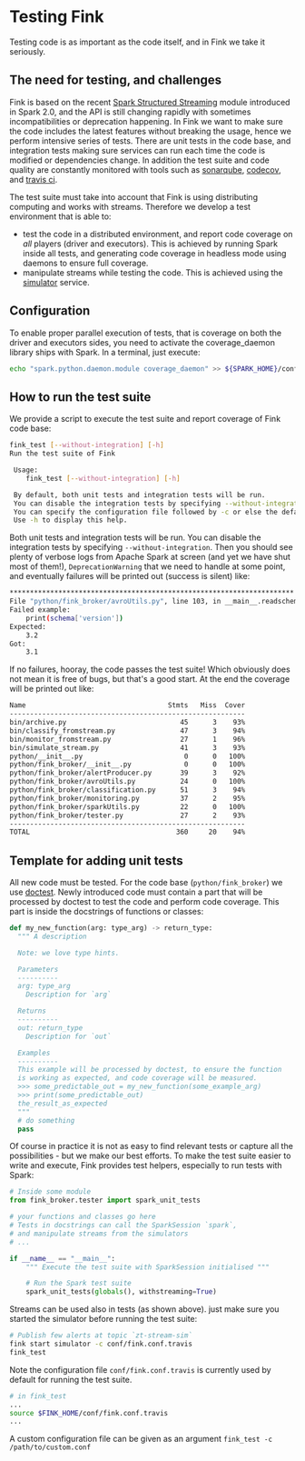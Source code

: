 # Testing Fink

Testing code is as important as the code itself, and in Fink we take it seriously.

## The need for testing, and challenges

Fink is based on the recent [Spark Structured Streaming](https://spark.apache.org/docs/latest/structured-streaming-programming-guide.html) module introduced in Spark 2.0, and the API is still changing rapidly with sometimes incompatibilities or deprecation happening. In Fink we want to make sure the code includes the latest features without breaking the usage, hence we perform intensive series of tests. There are unit tests in the code base, and integration tests making sure services can run each time the code is modified or dependencies change. In addition the test suite and code quality are constantly monitored with tools such as [sonarqube](https://www.sonarsource.com/), [codecov](https://codecov.io/), and [travis ci](https://travis-ci.org/).

The test suite must take into account that Fink is using distributing computing and works with streams. Therefore we develop a test environment that is able to:

- test the code in a distributed environment, and report code coverage on *all* players (driver and executors). This is achieved by running Spark inside all tests, and generating code coverage in headless mode using daemons to ensure full coverage.
- manipulate streams while testing the code. This is achieved using the [simulator](simulator.md) service.

## Configuration

To enable proper parallel execution of tests, that is coverage on both the driver and executors sides, you need to activate the coverage_daemon library ships with Spark. In a terminal, just execute:
```bash
echo "spark.python.daemon.module coverage_daemon" >> ${SPARK_HOME}/conf/spark-defaults.conf
```

## How to run the test suite

We provide a script to execute the test suite and report coverage of Fink code base:

```bash
fink_test [--without-integration] [-h]
Run the test suite of Fink

 Usage:
 	fink_test [--without-integration] [-h]

 By default, both unit tests and integration tests will be run.
 You can disable the integration tests by specifying --without-integration.
 You can specify the configuration file followed by -c or else the default (${FINK_HOME}/conf/fink.conf.travis) will be used.
 Use -h to display this help.
```

Both unit tests and integration tests will be run. You can disable the integration tests by specifying `--without-integration`. Then you should see plenty of verbose logs from Apache Spark at screen (and yet we have shut most of them!), `DeprecationWarning` that we need to handle at some point, and eventually failures will be printed out (success is silent) like:

```bash
**********************************************************************
File "python/fink_broker/avroUtils.py", line 103, in __main__.readschemafromavrofile
Failed example:
    print(schema['version'])
Expected:
    3.2
Got:
    3.1
```

If no failures, hooray, the code passes the test suite! Which obviously does not mean it is free of bugs, but that's a good start. At the end the coverage will be printed out like:

```bash
Name                                   Stmts   Miss  Cover
----------------------------------------------------------
bin/archive.py                            45      3    93%
bin/classify_fromstream.py                47      3    94%
bin/monitor_fromstream.py                 27      1    96%
bin/simulate_stream.py                    41      3    93%
python/__init__.py                         0      0   100%
python/fink_broker/__init__.py             0      0   100%
python/fink_broker/alertProducer.py       39      3    92%
python/fink_broker/avroUtils.py           24      0   100%
python/fink_broker/classification.py      51      3    94%
python/fink_broker/monitoring.py          37      2    95%
python/fink_broker/sparkUtils.py          22      0   100%
python/fink_broker/tester.py              27      2    93%
----------------------------------------------------------
TOTAL                                    360     20    94%
```

## Template for adding unit tests

All new code must be tested. For the code base (`python/fink_broker`) we use [doctest](https://docs.python.org/3/library/doctest.html). Newly introduced code must contain a part that will be processed by doctest to test the code and perform code coverage. This part is inside the docstrings of functions or classes:

```python
def my_new_function(arg: type_arg) -> return_type:
  """ A description

  Note: we love type hints.

  Parameters
  ----------
  arg: type_arg
    Description for `arg`

  Returns
  ----------
  out: return_type
    Description for `out`

  Examples
  ----------
  This example will be processed by doctest, to ensure the function
  is working as expected, and code coverage will be measured.
  >>> some_predictable_out = my_new_function(some_example_arg)
  >>> print(some_predictable_out)
  the_result_as_expected
  """
  # do something
  pass
```

Of course in practice it is not as easy to find relevant tests or capture all the possibilities - but we make our best efforts. To make the test suite easier to write and execute, Fink provides test helpers, especially to run tests with Spark:

```python
# Inside some module
from fink_broker.tester import spark_unit_tests

# your functions and classes go here
# Tests in docstrings can call the SparkSession `spark`,
# and manipulate streams from the simulators
# ...

if __name__ == "__main__":
    """ Execute the test suite with SparkSession initialised """

    # Run the Spark test suite
    spark_unit_tests(globals(), withstreaming=True)
```

Streams can be used also in tests (as shown above). just make sure you started the simulator before running the test suite:

```bash
# Publish few alerts at topic `zt-stream-sim`
fink start simulator -c conf/fink.conf.travis
fink_test
```

Note the configuration file `conf/fink.conf.travis` is currently used by default for running the test suite.

```bash
# in fink_test
...
source $FINK_HOME/conf/fink.conf.travis
...
```

A custom configuration file can be given as an argument `fink_test -c /path/to/custom.conf`
